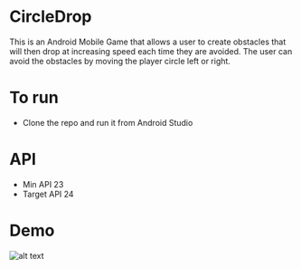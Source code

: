 # CircleDrop
This is an Android Mobile Game that allows a user to create obstacles that will then drop at increasing speed each time they are avoided. The user can avoid the obstacles by moving the player circle left or right.

# To run
- Clone the repo and run it from Android Studio

# API
- Min API 23
- Target API 24

# Demo
![alt text](https://github.com/TriDangContact/CircleDrop/blob/master/assets/CircleDrop%20Demo.gif)
